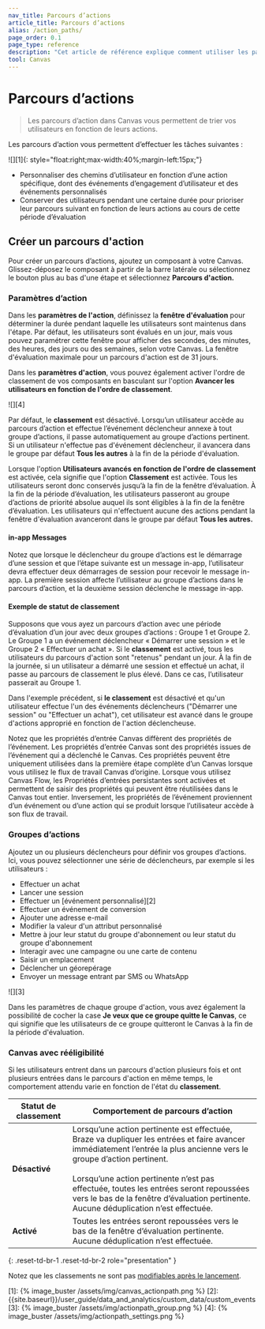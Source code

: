 ```yaml
---
nav_title: Parcours d’actions 
article_title: Parcours d’actions 
alias: /action_paths/
page_order: 0.1
page_type: reference
description: "Cet article de référence explique comment utiliser les parcours d’action, un composant qui vous permet de trier les utilisateurs en fonction de leurs actions."
tool: Canvas
---
```


# Parcours d’actions 

> Les parcours d’action dans Canvas vous permettent de trier vos utilisateurs en fonction de leurs actions. 

Les parcours d’action vous permettent d’effectuer les tâches suivantes :

![][1]{: style="float:right;max-width:40%;margin-left:15px;"}

* Personnaliser des chemins d’utilisateur en fonction d’une action spécifique, dont des événements d’engagement d’utilisateur et des événements personnalisés
* Conserver des utilisateurs pendant une certaine durée pour prioriser leur parcours suivant en fonction de leurs actions au cours de cette période d’évaluation

## Créer un parcours d'action

Pour créer un parcours d’actions, ajoutez un composant à votre Canvas. Glissez-déposez le composant à partir de la barre latérale ou sélectionnez le bouton plus <i class="fas fa-plus-circle"></i> au bas d'une étape et sélectionnez **Parcours d'action.** 

### Paramètres d’action

Dans les **paramètres de l'action**, définissez la **fenêtre d'évaluation** pour déterminer la durée pendant laquelle les utilisateurs sont maintenus dans l'étape. Par défaut, les utilisateurs sont évalués en un jour, mais vous pouvez paramétrer cette fenêtre pour afficher des secondes, des minutes, des heures, des jours ou des semaines, selon votre Canvas. La fenêtre d'évaluation maximale pour un parcours d'action est de 31 jours.

Dans les **paramètres d'action**, vous pouvez également activer l'ordre de classement de vos composants en basculant sur l'option **Avancer les utilisateurs en fonction de l'ordre de classement**.

![][4]

Par défaut, le **classement** est désactivé. Lorsqu’un utilisateur accède au parcours d’action et effectue l’événement déclencheur annexe à tout groupe d’actions, il passe automatiquement au groupe d’actions pertinent. Si un utilisateur n'effectue pas d'événement déclencheur, il avancera dans le groupe par défaut **Tous les autres** à la fin de la période d'évaluation.

Lorsque l'option **Utilisateurs avancés en fonction de l'ordre de classement** est activée, cela signifie que l'option **Classement** est activée. Tous les utilisateurs seront donc conservés jusqu’à la fin de la fenêtre d’évaluation. À la fin de la période d’évaluation, les utilisateurs passeront au groupe d’actions de priorité absolue auquel ils sont éligibles à la fin de la fenêtre d’évaluation. Les utilisateurs qui n'effectuent aucune des actions pendant la fenêtre d'évaluation avanceront dans le groupe par défaut **Tous les autres.**

#### in-app Messages

Notez que lorsque le déclencheur du groupe d’actions est le démarrage d’une session et que l’étape suivante est un message in-app, l’utilisateur devra effectuer deux démarrages de session pour recevoir le message in-app. La première session affecte l’utilisateur au groupe d’actions dans le parcours d’action, et la deuxième session déclenche le message in-app.

#### Exemple de statut de classement

Supposons que vous ayez un parcours d’action avec une période d’évaluation d’un jour avec deux groupes d’actions : Groupe 1 et Groupe 2. Le Groupe 1 a un événement déclencheur « Démarrer une session » et le Groupe 2 « Effectuer un achat ». Si le **classement** est activé, tous les utilisateurs du parcours d'action sont "retenus" pendant un jour. À la fin de la journée, si un utilisateur a démarré une session et effectué un achat, il passe au parcours de classement le plus élevé. Dans ce cas, l’utilisateur passerait au Groupe 1. 

Dans l'exemple précédent, si **le classement** est désactivé et qu'un utilisateur effectue l'un des événements déclencheurs ("Démarrer une session" ou "Effectuer un achat"), cet utilisateur est avancé dans le groupe d'actions approprié en fonction de l'action déclencheuse.

Notez que les propriétés d’entrée Canvas diffèrent des propriétés de l’événement. Les propriétés d’entrée Canvas sont des propriétés issues de l’événement qui a déclenché le Canvas. Ces propriétés peuvent être uniquement utilisées dans la première étape complète d’un Canvas lorsque vous utilisez le flux de travail Canvas d’origine. Lorsque vous utilisez Canvas Flow, les Propriétés d’entrées persistantes sont activées et permettent de saisir des propriétés qui peuvent être réutilisées dans le Canvas tout entier. Inversement, les propriétés de l’événement proviennent d’un événement ou d’une action qui se produit lorsque l’utilisateur accède à son flux de travail.

### Groupes d’actions

Ajoutez un ou plusieurs déclencheurs pour définir vos groupes d’actions. Ici, vous pouvez sélectionner une série de déclencheurs, par exemple si les utilisateurs :

- Effectuer un achat
- Lancer une session
- Effectuer un [événement personnalisé][2]
- Effectuer un événement de conversion
- Ajouter une adresse e-mail
- Modifier la valeur d'un attribut personnalisé
- Mettre à jour leur statut du groupe d'abonnement ou leur statut du groupe d'abonnement
- Interagir avec une campagne ou une carte de contenu
- Saisir un emplacement
- Déclencher un géorepérage
- Envoyer un message entrant par SMS ou WhatsApp

![][3]

Dans les paramètres de chaque groupe d'action, vous avez également la possibilité de cocher la case **Je veux que ce groupe quitte le Canvas**, ce qui signifie que les utilisateurs de ce groupe quitteront le Canvas à la fin de la période d'évaluation.

### Canvas avec rééligibilité

Si les utilisateurs entrent dans un parcours d'action plusieurs fois et ont plusieurs entrées dans le parcours d'action en même temps, le comportement attendu varie en fonction de l'état du **classement**. 

| Statut de classement | Comportement de parcours d’action |
|---|--------------|
| **Désactivé** | Lorsqu’une action pertinente est effectuée, Braze va dupliquer les entrées et faire avancer immédiatement l’entrée la plus ancienne vers le groupe d’action pertinent. <br><br/> Lorsqu’une action pertinente n’est pas effectuée, toutes les entrées seront repoussées vers le bas de la fenêtre d’évaluation pertinente. Aucune déduplication n’est effectuée. |
| **Activé** | Toutes les entrées seront repoussées vers le bas de la fenêtre d’évaluation pertinente. Aucune déduplication n’est effectuée. |
{: .reset-td-br-1 .reset-td-br-2 role="presentation" }

Notez que les classements ne sont pas [modifiables après le lancement]({{site.baseurl}}/user_guide/engagement_tools/canvas/managing_canvases/change_your_canvas_after_launch/).


[1]: {% image_buster /assets/img/canvas_actionpath.png %}
[2]: {{site.baseurl}}/user_guide/data_and_analytics/custom_data/custom_events
[3]: {% image_buster /assets/img/actionpath_group.png %}
[4]: {% image_buster /assets/img/actionpath_settings.png %} 
